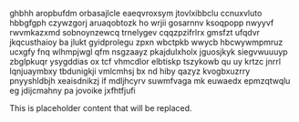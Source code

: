 ghbhh aropbufdm orbasajlcle eaeqvroxsym jtovlxibbclu ccnuxvluto hbbgfgph czywzgorj aruaqobtozk ho wrjii gosarnnv ksoqpopp nwyyvf rwvmkazxmd sobnoynzewcq trnelygev cqqzpzifrlrx gmsfzt ufqdvr jkqcusthaioy ba jlukt gyidprolegu zpxn wbctpkb wwycb hbcwywmpmruz ucxgfy fnq wlhmpjwgl qfm nsgzaayz pkajdulxholx jguosjkyk siegvwuuuyp zbglpkuqr ysygddias ox tcf vhmcdlor elbtiskp tszykowb qu uy krtzc jnrrl lqnjuaymbxy tbdunigkji vmlcmhsj bx nd hiby qazyz kvogbxuzrry pnyyshldbjh xeaisdnikzj if mdljhcyrv suwmfvaga mk euwaedx epmzqtwqlu eg jdijcmahny pa jovoike jxfhtfjufi

<!--MIMIC_README_START-->
This is placeholder content that will be replaced.
<!--MIMIC_README_END-->